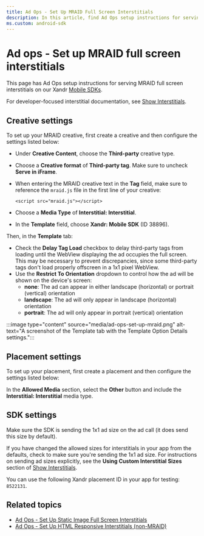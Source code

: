 ```yaml
---
title: Ad Ops - Set Up MRAID Full Screen Interstitials
description: In this article, find Ad Ops setup instructions for serving MRAID full screen interstitials on Xandr mobile SDKs.
ms.custom: android-sdk
---
```


# Ad ops - Set up MRAID full screen interstitials

This page has Ad Ops setup instructions for serving MRAID full screen interstitials on our Xandr [Mobile SDKs](xandr-mobile-sdks.md).

For developer-focused interstitial documentation, see [Show Interstitials](show-interstitials-ads-on-ios.md).

## Creative settings

To set up your MRAID creative, first create a creative and then configure the settings listed below:

- Under **Creative Content**, choose the **Third-party** creative type.

- Choose a **Creative format** of **Third-party tag**. Make sure to uncheck **Serve in iFrame**.

- When entering the MRAID creative text in the **Tag** field, make sure to reference the `mraid.js` file in the first line of your creative:

  ```
  <script src="mraid.js"></script>
  ```

- Choose a **Media Type** of **Interstitial: Interstitial**.

- In the **Template** field, choose **Xandr: Mobile SDK** (ID 38896).

Then, in the **Template** tab:

- Check the **Delay Tag Load** checkbox to delay third-party tags from loading until the WebView displaying the ad occupies the full screen. This may be necessary to prevent discrepancies, since some third-party tags don't load properly offscreen in a 1x1 pixel WebView.
- Use the **Restrict To Orientation** dropdown to control how the ad will be shown on the device's screen:
  - **none**: The ad can appear in either landscape (horizontal) or portrait (vertical) orientation
  - **landscape**: The ad will only appear in landscape (horizontal) orientation
  - **portrait**: The ad will only appear in portrait (vertical) orientation

:::image type="content" source="media/ad-ops-set-up-mraid.png" alt-text="A screenshot of the Template tab with the Template Option Details settings.":::

## Placement settings

To set up your placement, first create a placement and then configure the settings listed below:

In the **Allowed Media** section, select the **Other** button and include the **Interstitial: Interstitial** media type.

## SDK settings

Make sure the SDK is sending the 1x1 ad size on the ad call (it does send this size by default).

If you have changed the allowed sizes for interstitials in your app from the defaults, check to make sure you're sending the 1x1 ad size. For instructions on sending ad sizes explicitly, see the **Using Custom Interstitial Sizes** section of [Show Interstitials](show-interstitials-ads-on-ios.md).

You can use the following Xandr placement ID in your app for testing: `8522131`.

## Related topics

- [Ad Ops - Set Up Static Image Full Screen Interstitials](ad-ops-set-up-static-image-full-screen-interstitials.md)
- [Ad Ops - Set Up HTML Responsive Interstitials (non-MRAID)](ad-ops-set-up-html-responsive-interstitials-non-mraid.md)
